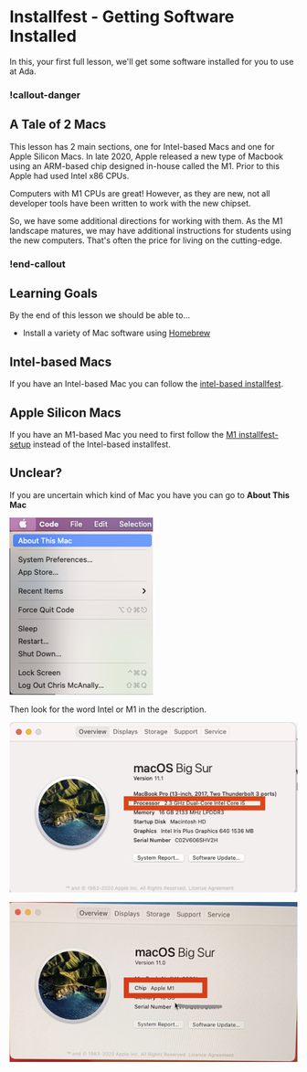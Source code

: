 # Installfest - Getting Software Installed

In this, your first full lesson, we'll get some software installed for you to use at Ada.

<!-- available callout types: info, success, warning, danger, secondary  -->
### !callout-danger

## A Tale of 2 Macs

This lesson has 2 main sections, one for Intel-based Macs and one for Apple Silicon Macs.  In late 2020, Apple released a new type of Macbook using an ARM-based chip designed in-house called the M1.  Prior to this Apple had used Intel x86 CPUs.  

Computers with M1 CPUs are great!  However, as they are new, not all developer tools have been written to work with the new chipset.  

So, we have some additional directions for working with them.  As the M1 landscape matures, we may have additional instructions for students using the new computers.  That's often the price for living on the cutting-edge.

### !end-callout

## Learning Goals

By the end of this lesson we should be able to...

- Install a variety of Mac software using [Homebrew](https://brew.sh/)

## Intel-based Macs

If you have an Intel-based Mac you can follow the [intel-based installfest](installfest/installfest-intel.resource.md).

## Apple Silicon Macs

If you have an M1-based Mac you need to first follow the [M1 installfest-setup](installfest/installfest-m1.resource.md) instead of the Intel-based installfest.

## Unclear?

If you are uncertain which kind of Mac you have you can go to **About This Mac**

![About this mac menu item](images/about-this-mac-menu.png)

Then look for the word Intel or M1 in the description.

![About this mac screen](images/about-this-mac-intel.png)

![About this mac M1 screen](images/m1-screenshot.png)
